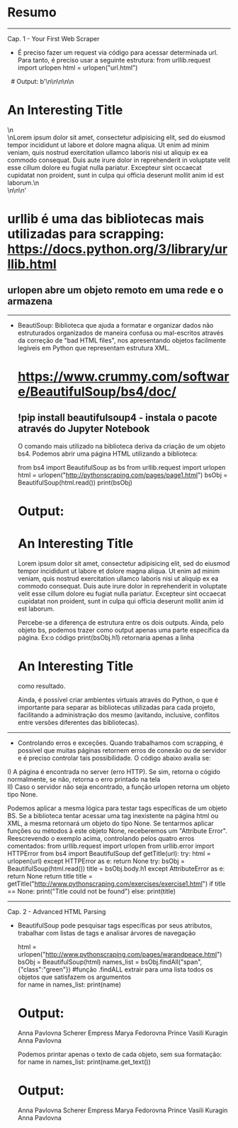 # Resumo
________________________________________________________________________________________________________________________________________
Cap. 1 - Your First Web Scraper
  * É preciso fazer um request via código para acessar determinada url. Para tanto, é preciso usar a seguinte estrutura:
    from urllib.request import urlopen
    html = urlopen("url.html")
    
   # Output: b'<html>\n<head>\n<title>A Useful Page</title>\n</head>\n<body>\n<h1>An Interesting Title</h1>\n<div>\nLorem ipsum dolor      sit amet, consectetur adipisicing elit, sed do eiusmod tempor incididunt ut labore et dolore magna aliqua. Ut enim ad minim veniam,      quis nostrud exercitation ullamco laboris nisi ut aliquip ex ea commodo consequat. Duis aute irure dolor in reprehenderit in            voluptate velit esse cillum dolore eu fugiat nulla pariatur. Excepteur sint occaecat cupidatat non proident, sunt in culpa qui          officia deserunt mollit anim id est laborum.\n</div>\n</body>\n</html>\n'
    
   # urllib é uma das bibliotecas mais utilizadas para scrapping: https://docs.python.org/3/library/urllib.html
   ## urlopen abre um objeto remoto em uma rede e o armazena
_______________________________________________________________________________________________________________________________________ 
 * BeautiSoup:
  Biblioteca que ajuda a formatar e organizar dados não estruturados organizados de maneira confusa ou mal-escritos através da               correção     de "bad HTML files", nos apresentando objetos facilmente legíveis em Python que representam estrutura XML.
    
   # https://www.crummy.com/software/BeautifulSoup/bs4/doc/
   ## !pip install beautifulsoup4 - instala o pacote através do Jupyter Notebook
      
   O comando mais utilizado na biblioteca deriva da criação de um objeto bs4. Podemos abrir uma página HTML utilizando a biblioteca:
      
   from bs4 import BeautifulSoup as bs
   from urllib.request import urlopen
   html = urlopen("http://pythonscraping.com/pages/page1.html")
     bsObj = BeautifulSoup(html.read())
     print(bsObj)

   # Output: 
   <html>
   <head>
   <title>A Useful Page</title>
   </head>
   <body>
   <h1>An Interesting Title</h1>
   <div>
   Lorem ipsum dolor sit amet, consectetur adipisicing elit, sed do eiusmod tempor incididunt ut labore et dolore magna aliqua. Ut enim     ad minim veniam, quis nostrud exercitation ullamco laboris nisi ut aliquip ex ea commodo consequat. Duis aute irure dolor in             reprehenderit in voluptate velit esse cillum dolore eu fugiat nulla pariatur. Excepteur sint occaecat cupidatat non proident, sunt       in   culpa qui officia deserunt mollit anim id est laborum.
   </div>
   </body>
   </html>

   Percebe-se a diferença de estrutura entre os dois outputs. Ainda, pelo objeto bs, podemos trazer como output apenas uma parte            específica da página. Ex:o código print(bsObj.h1) retornaria apenas a linha <h1>An Interesting Title</h1> como resultado.

   Ainda, é possível criar ambientes virtuais através do Python, o que é importante para separar as bibliotecas utilizadas para cada        projeto, facilitando a administração dos mesmo (avitando, inclusive, conflitos entre versões diferentes das bibliotecas).
________________________________________________________________________________________________________________________________________
  * Controlando erros e exceções. Quando trabalhamos com scrapping, é possível que muitas páginas retornem erros de conexão ou de servidor   e é preciso controlar tais possibilidade. O código abaixo avalia se:
  
   I) A página é encontrada no server (erro HTTP). Se sim, retorna o cógido normalmente, se não, retorna o erro printado na tela  
   II) Caso o servidor não seja encontrado, a função urlopen retorna um objeto tipo None.  

   Podemos aplicar a mesma lógica para testar tags específicas de um objeto BS. Se a biblioteca tentar acessar uma tag inexistente na      página html ou XML, a mesma retornará um objeto do tipo None. Se tentarmos aplicar funções ou métodos à este objeto None,                receberemos   um "Attribute Error". Reescrevendo o exemplo acima, controlando pelos quatro erros comentados:
           from urllib.request import urlopen
           from urllib.error import HTTPError
           from bs4 import BeautifulSoup
           def getTitle(url):
             try:
               html = urlopen(url)
             except HTTPError as e:
               return None
             try:
               bsObj = BeautifulSoup(html.read())
               title = bsObj.body.h1
             except AttributeError as e:
               return None
             return title
           title = getTitle("http://www.pythonscraping.com/exercises/exercise1.html")
           if title == None:
             print("Title could not be found")
           else:
             print(title)
_______________________________________________________________________________________________________________________________________ 
Cap. 2 - Advanced HTML Parsing
 * BeautifulSoup pode pesquisar tags específicas por seus atributos, trabalhar com listas de tags e analisar árvores de navegação 

     html = urlopen("http://www.pythonscraping.com/pages/warandpeace.html")
     bsObj = BeautifulSoup(html)
     names_list = bsObj.findAll("span", {"class":"green"}) #função .findALL extrair para uma lista todos os objetos que satisfazem os        argumentos  
     for name in names_list:
        print(name)
   
     # Output: 
     <span class="green">Anna Pavlovna Scherer</span>
     <span class="green">Empress Marya Fedorovna</span>
     <span class="green">Prince Vasili Kuragin</span>
     <span class="green">Anna Pavlovna</span>
   
     Podemos printar apenas o texto de cada objeto, sem sua formatação:
     for name in names_list:
        print(name.get_text())
        
     # Output: 
     Anna
     Pavlovna Scherer
     Empress Marya
     Fedorovna
     Prince Vasili Kuragin
     Anna Pavlovna
     
  
